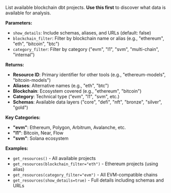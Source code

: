 List available blockchain dbt projects. **Use this first** to discover what data is available for analysis.

**Parameters:**
- `show_details`: Include schemas, aliases, and URLs (default: false)
- `blockchain_filter`: Filter by blockchain name or alias (e.g., "ethereum", "eth", "bitcoin", "btc") 
- `category_filter`: Filter by category ("evm", "l1", "svm", "multi-chain", "internal")

**Returns:**
- **Resource ID**: Primary identifier for other tools (e.g., "ethereum-models", "bitcoin-models")
- **Aliases**: Alternative names (e.g., "eth", "btc") 
- **Blockchain**: Ecosystem covered (e.g., "ethereum", "bitcoin")
- **Category**: Technical type ("evm", "l1", "svm", etc.)
- **Schemas**: Available data layers ("core", "defi", "nft", "bronze", "silver", "gold")

**Key Categories:**
- **"evm"**: Ethereum, Polygon, Arbitrum, Avalanche, etc.
- **"l1"**: Bitcoin, Near, Flow
- **"svm"**: Solana ecosystem

**Examples:**
- `get_resources()` - All available projects
- `get_resources(blockchain_filter="eth")` - Ethereum projects (using alias)
- `get_resources(category_filter="evm")` - All EVM-compatible chains
- `get_resources(show_details=true)` - Full details including schemas and URLs